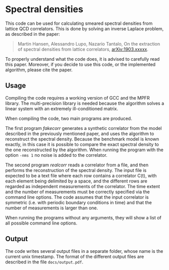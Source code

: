 # Spectral densities
This code can be used for calculating smeared spectral densities from lattice QCD correlators. This is done by solving an inverse Laplace problem, as described in the paper:

> Martin Hansen, Alessandro Lupo, Nazario Tantalo, On the extraction of spectral densities from lattice correlators, [arXiv:1903.xxxxx](https://arxiv.org/abs/1903.xxxxxx).

To properly understand what the code does, it is advised to carefully read this paper. Moreover, if you decide to use this code, or the implemented algorithm, please cite the paper.

## Usage
Compiling the code requires a working version of GCC and the MPFR library. The multi-precision library is needed because the algorithm solves a linear system with an extremely ill-conditioned matrix.

When compiling the code, two main programs are produced.

The first program *fakecorr* generates a synthetic correlator from the model described in the previously mentioned paper, and uses the algorithm to reconstruct the spectral density. Because the benchmark model is known exactly, in this case it is possible to compare the exact spectral density to the one reconstructed by the algorithm. When running the program with the option `-nms 1` no noise is added to the correlator.

The second program *realcorr* reads a correlator from a file, and then performs the reconstruction of the spectral density. The input file is expected to be a text file where each row contains a correlator C(t), with each element being delimited by a space, and the different rows are regarded as independent measurements of the correlator. The time extent and the number of measurements must be correctly specified via the command line options. The code assumes that the input correlator is symmetric (i.e. with periodic boundary conditions in time) and that the number of measurements is larger than one.

When running the programs without any arguments, they will show a list of all possible command line options.

## Output
The code writes several output files in a separate folder, whose name is the current unix timestamp. The format of the different output files are described in the file `docs/output.pdf`.
